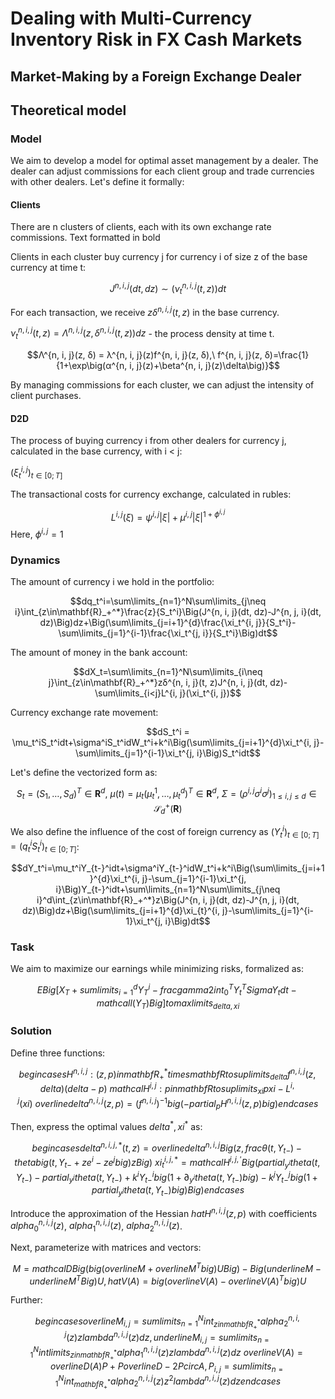 # Dealing with Multi-Currency Inventory Risk in FX Cash Markets

## Market-Making by a Foreign Exchange Dealer

## Theoretical model

### Model

We aim to develop a model for optimal asset management by a dealer. The dealer can adjust commissions for each client group and trade currencies with other dealers. Let's define it formally:

#### Clients

There are n clusters of clients, each with its own exchange rate commissions. Text formatted in bold

Clients in each cluster buy currency j for currency i of size z of the base currency at time t:

$$J^{n, i, j}(dt, dz)\sim\big(\nu_t^{n, i, j}(t, z)\big)dt$$

For each transaction, we receive $z\delta^{n, i, j}(t, z)$ in the base currency.

$\nu_t^{n, i, j}(t, z)= Λ^{n, i, j}\big(z, \delta^{n, i, j}(t, z)\big)dz$ - the process density at time t.

$$Λ^{n, i, j}(z, δ) = λ^{n, i, j}(z)f^{n, i, j}(z, δ),\ f^{n, i, j}(z, δ)=\frac{1}{1+\exp\big(α^{n, i, j}(z)+\beta^{n, i, j}(z)\delta\big)}$$

By managing commissions for each cluster, we can adjust the intensity of client purchases.

#### D2D

The process of buying currency i from other dealers for currency j, calculated in the base currency, with i < j:

$(\xi_t^{i, j})_{t\in[0;T]}$

The transactional costs for currency exchange, calculated in rubles:

$$L^{i, j}(\xi)=ψ^{i, j}|\xi|+\mu^{i, j}|\xi|^{1+ϕ^{i, j}}$$
Here, $\phi^{i, j}=1$

### Dynamics

The amount of currency i we hold in the portfolio:

$$dq_t^i=\sum\limits_{n=1}^N\sum\limits_{j\neq i}\int_{z\in\mathbf{R}_+^*}\frac{z}{S_t^i}\Big(J^{n, i, j}(dt, dz)-J^{n, j, i}(dt, dz)\Big)dz+\Big(\sum\limits_{j=i+1}^{d}\frac{\xi_t^{i, j}}{S_t^i}-\sum\limits_{j=1}^{i-1}\frac{\xi_t^{j, i}}{S_t^i}\Big)dt$$

The amount of money in the bank account:

$$dX_t=\sum\limits_{n=1}^N\sum\limits_{i\neq j}\int_{z\in\mathbf{R}_+^*}zδ^{n, i, j}(t, z)J^{n, i, j}(dt, dz)-\sum\limits_{i<j}L^{i, j}(\xi_t^{i, j})$$

Currency exchange rate movement:

$$dS_t^i = \mu_t^iS_t^idt+\sigma^iS_t^idW_t^i+k^i\Big(\sum\limits_{j=i+1}^{d}\xi_t^{i, j}-\sum\limits_{j=1}^{i-1}\xi_t^{j, i}\Big)S_t^idt$$

Let's define the vectorized form as:

$$S_t=(S_1,\ldots, S_d)^T\in\mathbf{R}^d,\ \mu(t)=\mu_t(\mu_t^1,\ldots, \mu_t^d)^T\in\mathbf{R}^d,\ \Sigma=(\rho^{i, j}\sigma^i\sigma^j)_{1\leq i, j\leq d}\in\mathcal{S}_d^+(\mathbf{R})$$

We also define the influence of the cost of foreign currency as $(Y_t^i)_{t\in[0; T]}=(q_t^iS_t^i)_{t\in[0;T]}$:

$$dY_t^i=\mu_t^iY_{t-}^idt+\sigma^iY_{t-}^idW_t^i+k^i\Big(\sum\limits_{j=i+1}^{d}\xi_t^{i, j}-\sum_{j=1}^{i-1}\xi_t^{j, i}\Big)Y_{t-}^idt+\sum\limits_{n=1}^N\sum\limits_{j\neq i}^d\int_{z\in\mathbf{R}_+^*}z\Big(J^{n, i, j}(dt, dz)-J^{n, j, i}(dt, dz)\Big)dz+\Big(\sum\limits_{j=i+1}^{d}\xi_{t}^{i, j}-\sum\limits_{j=1}^{i-1}\xi_t^{j, i}\Big)dt$$

### Task

We aim to maximize our earnings while minimizing risks, formalized as:

$$EBig[X_T+sumlimits_{i=1}^{d}Y_T^i-frac{gamma}{2}int_0^TY_t^TSigma Y_tdt-mathcal{l}(Y_T)Big]tomaxlimits_{delta, xi}$$

### Solution

Define three functions:

$$begin{cases}H^{n, i, j}: (z, p)inmathbf{R}_+^*timesmathbf{R}tosuplimits_{delta}f^{n, i, j}(z, delta)(delta-p)\
mathcal{H}^{i, j}: pinmathbf{R}tosuplimits_{xi}pxi-L^{i, j}(xi)\
overline{delta}^{n, i, j}(z, p) = (f^{n, i, j})^{-1}big(-partial_p H^{n, i, j}(z, p)big)
end{cases}$$

Then, express the optimal values $delta^*, xi^*$ as:

$$begin{cases}
delta^{n, i, j, *}(t, z) = overline{delta}^{n, i, j}Big(z, frac{θ(t, Y_{t-})-thetabig(t, Y_{t-}+ze^i-ze^jbig)}{z}Big)\
xi^{i, j, *}_t=mathcal{H}^{i, j, '}Big(partial_{y^i}theta(t, Y_{t-})-partial_{y^j}theta(t, Y_{t-})+k^iY^i_{t-}big(1+∂_{y^i}theta(t, Y_{t-})big)-k^jY_{t-}^jbig(1+partial_{y^j}theta(t, Y_{t-})big)Big)
end{cases}$$

Introduce the approximation of the Hessian $hat{H}^{n, i, j}(z, p)$ with coefficients $alpha_0^{n, i, j}(z)$, $alpha_1^{n, i, j}(z)$, $alpha_2^{n, i, j}(z)$.

Next, parameterize with matrices and vectors:

 $$M=mathcal{D}Big(big(overline{M}+overline{M}^Tbig)UBig)-Big(underline{M}-underline{M}^TBig)U, hat{V}(A) = big(overline{V}(A)-overline{V}(A)^Tbig)U$$

Further:

$$begin{cases}
overline{M}_{i, j}=sumlimits_{n=1}^Nint_{zinmathbf{R}_+^*}alpha_2^{n, i, j}(z)zlambda^{n, i, j}(z)dz, underline{M}_{i, j}=sumlimits_{n=1}^Nintlimits_{zinmathbf{R}_+^*}alpha_1^{n, i, j}(z)zlambda^{n, i, j}(z)dz\
overline{V}(A)=overline{D}(A)P+Poverline{D}-2Pcirc A, P_{i,j}=sumlimits_{n=1}^Nint_{mathbf{R}_+^*}alpha_2^{n, i, j}(z)z^2lambda^{n, i, j}(z)dz
end{cases}$$
